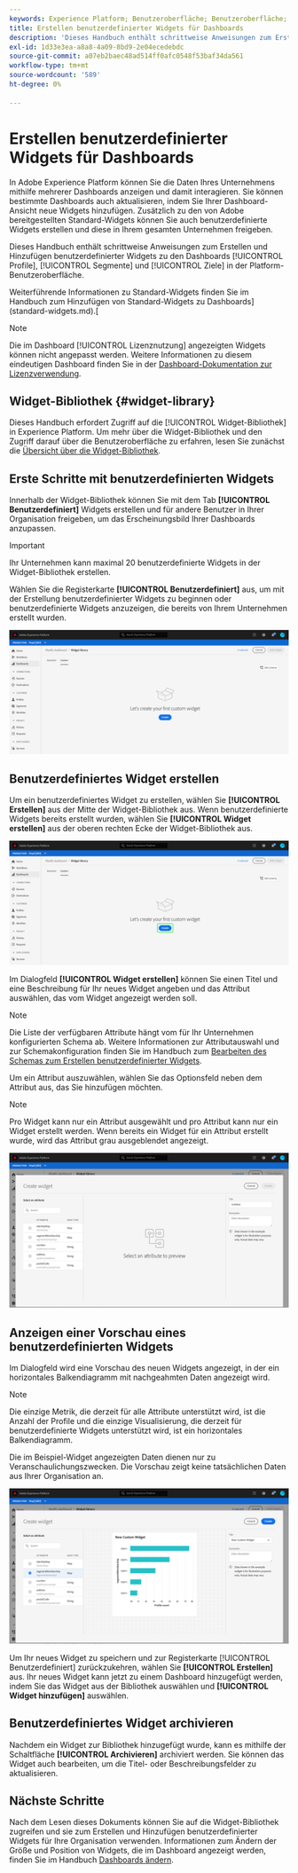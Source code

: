 ```yaml
---
keywords: Experience Platform; Benutzeroberfläche; Benutzeroberfläche; Dashboards; Dashboard; Profile; Segmente; Ziele; Lizenzverwendung; Widgets; Metriken;
title: Erstellen benutzerdefinierter Widgets für Dashboards
description: 'Dieses Handbuch enthält schrittweise Anweisungen zum Erstellen benutzerdefinierter Widgets zur Verwendung in Adobe Experience Platform-Dashboards. '
exl-id: 1d33e3ea-a8a8-4a09-8bd9-2e04ecedebdc
source-git-commit: a07eb2baec48ad514ff0afc0548f53baf34da561
workflow-type: tm+mt
source-wordcount: '589'
ht-degree: 0%

---
```



# Erstellen benutzerdefinierter Widgets für Dashboards

In Adobe Experience Platform können Sie die Daten Ihres Unternehmens mithilfe mehrerer Dashboards anzeigen und damit interagieren. Sie können bestimmte Dashboards auch aktualisieren, indem Sie Ihrer Dashboard-Ansicht neue Widgets hinzufügen. Zusätzlich zu den von Adobe bereitgestellten Standard-Widgets können Sie auch benutzerdefinierte Widgets erstellen und diese in Ihrem gesamten Unternehmen freigeben.

Dieses Handbuch enthält schrittweise Anweisungen zum Erstellen und Hinzufügen benutzerdefinierter Widgets zu den Dashboards [!UICONTROL Profile], [!UICONTROL Segmente] und [!UICONTROL Ziele] in der Platform-Benutzeroberfläche.

Weiterführende Informationen zu Standard-Widgets finden Sie im Handbuch zum Hinzufügen von Standard-Widgets zu Dashboards](standard-widgets.md).[

>[!NOTE]
>
>Die im Dashboard [!UICONTROL Lizenznutzung] angezeigten Widgets können nicht angepasst werden. Weitere Informationen zu diesem eindeutigen Dashboard finden Sie in der [Dashboard-Dokumentation zur Lizenzverwendung](../guides/license-usage.md).

## Widget-Bibliothek {#widget-library}

Dieses Handbuch erfordert Zugriff auf die [!UICONTROL Widget-Bibliothek] in Experience Platform. Um mehr über die Widget-Bibliothek und den Zugriff darauf über die Benutzeroberfläche zu erfahren, lesen Sie zunächst die [Übersicht über die Widget-Bibliothek](widget-library.md).

## Erste Schritte mit benutzerdefinierten Widgets

Innerhalb der Widget-Bibliothek können Sie mit dem Tab **[!UICONTROL Benutzerdefiniert]** Widgets erstellen und für andere Benutzer in Ihrer Organisation freigeben, um das Erscheinungsbild Ihrer Dashboards anzupassen.

>[!IMPORTANT]
>
>Ihr Unternehmen kann maximal 20 benutzerdefinierte Widgets in der Widget-Bibliothek erstellen.

Wählen Sie die Registerkarte **[!UICONTROL Benutzerdefiniert]** aus, um mit der Erstellung benutzerdefinierter Widgets zu beginnen oder benutzerdefinierte Widgets anzuzeigen, die bereits von Ihrem Unternehmen erstellt wurden.

![](../images/customization/custom-widgets.png)

## Benutzerdefiniertes Widget erstellen

Um ein benutzerdefiniertes Widget zu erstellen, wählen Sie **[!UICONTROL Erstellen]** aus der Mitte der Widget-Bibliothek aus. Wenn benutzerdefinierte Widgets bereits erstellt wurden, wählen Sie **[!UICONTROL Widget erstellen]** aus der oberen rechten Ecke der Widget-Bibliothek aus.

![](../images/customization/create-widget.png)

Im Dialogfeld **[!UICONTROL Widget erstellen]** können Sie einen Titel und eine Beschreibung für Ihr neues Widget angeben und das Attribut auswählen, das vom Widget angezeigt werden soll.

>[!NOTE]
>
>Die Liste der verfügbaren Attribute hängt vom für Ihr Unternehmen konfigurierten Schema ab. Weitere Informationen zur Attributauswahl und zur Schemakonfiguration finden Sie im Handbuch zum [Bearbeiten des Schemas zum Erstellen benutzerdefinierter Widgets](edit-schema.md).

Um ein Attribut auszuwählen, wählen Sie das Optionsfeld neben dem Attribut aus, das Sie hinzufügen möchten.

>[!NOTE]
>
>Pro Widget kann nur ein Attribut ausgewählt und pro Attribut kann nur ein Widget erstellt werden. Wenn bereits ein Widget für ein Attribut erstellt wurde, wird das Attribut grau ausgeblendet angezeigt.

![](../images/customization/create-widget-dialog.png)

## Anzeigen einer Vorschau eines benutzerdefinierten Widgets

Im Dialogfeld wird eine Vorschau des neuen Widgets angezeigt, in der ein horizontales Balkendiagramm mit nachgeahmten Daten angezeigt wird.

>[!NOTE]
>
>Die einzige Metrik, die derzeit für alle Attribute unterstützt wird, ist die Anzahl der Profile und die einzige Visualisierung, die derzeit für benutzerdefinierte Widgets unterstützt wird, ist ein horizontales Balkendiagramm.
>
>Die im Beispiel-Widget angezeigten Daten dienen nur zu Veranschaulichungszwecken. Die Vorschau zeigt keine tatsächlichen Daten aus Ihrer Organisation an.

![](../images/customization/create-widget-select-attribute.png)

Um Ihr neues Widget zu speichern und zur Registerkarte [!UICONTROL Benutzerdefiniert] zurückzukehren, wählen Sie **[!UICONTROL Erstellen]** aus. Ihr neues Widget kann jetzt zu einem Dashboard hinzugefügt werden, indem Sie das Widget aus der Bibliothek auswählen und **[!UICONTROL Widget hinzufügen]** auswählen.

## Benutzerdefiniertes Widget archivieren

Nachdem ein Widget zur Bibliothek hinzugefügt wurde, kann es mithilfe der Schaltfläche **[!UICONTROL Archivieren]** archiviert werden. Sie können das Widget auch bearbeiten, um die Titel- oder Beschreibungsfelder zu aktualisieren.

## Nächste Schritte

Nach dem Lesen dieses Dokuments können Sie auf die Widget-Bibliothek zugreifen und sie zum Erstellen und Hinzufügen benutzerdefinierter Widgets für Ihre Organisation verwenden. Informationen zum Ändern der Größe und Position von Widgets, die im Dashboard angezeigt werden, finden Sie im Handbuch [Dashboards ändern](modify.md).
